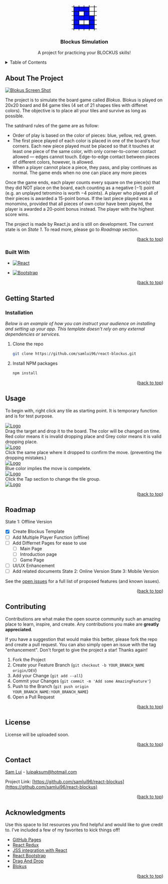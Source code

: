 
<a name="readme-top"></a>


<!-- PROJECT SHIELDS -->
<!--
*** I'm using markdown "reference style" links for readability.
*** Reference links are enclosed in brackets [ ] instead of parentheses ( ).
*** See the bottom of this document for the declaration of the reference variables
*** for contributors-url, forks-url, etc. This is an optional, concise syntax you may use.
*** https://www.markdownguide.org/basic-syntax/#reference-style-links
-->

<!-- [![Contributors][contributors-shield]][contributors-url]
[![Forks][forks-shield]][forks-url]
[![Stargazers][stars-shield]][stars-url]
[![Issues][issues-shield]][issues-url]
[![MIT License][license-shield]][license-url]
[![LinkedIn][linkedin-shield]][linkedin-url] -->



<!-- PROJECT LOGO -->
<br />
<div align="center">
  <a href="https://github.com/samlui96/react-blockus">
    <img src="images/logo.png" alt="Logo" width="80" height="80">
  </a>

  <h3 align="center">Blockus Simulation</h3>

  <p align="center">
    A project for practicing your BLOCKUS skills!
    <br />
    <!-- <a href="https://github.com/samlui96/react-blockus"><strong>Explore the docs »</strong></a>
    <br />
    <br />
    <a href="https://github.com/samlui96/react-blockus">View Demo</a>
    ·
    <a href="https://github.com/samlui96/react-blockus/issues">Report Bug</a>
    ·
    <a href="https://github.com/samlui96/react-blockus/issues">Request Feature</a> -->
  </p>
</div>



<!-- TABLE OF CONTENTS -->
<details>
  <summary>Table of Contents</summary>
  <ol>
    <li>
      <a href="#about-the-project">About The Project</a>
      <ul>
        <li><a href="#built-with">Built With</a></li>
      </ul>
    </li>
    <li>
      <a href="#getting-started">Getting Started</a>
      <ul>
        <li><a href="#prerequisites">Prerequisites</a></li>
        <li><a href="#installation">Installation</a></li>
      </ul>
    </li>
    <li><a href="#usage">Usage</a></li>
    <li><a href="#roadmap">Roadmap</a></li>
    <li><a href="#contributing">Contributing</a></li>
    <li><a href="#license">License</a></li>
    <li><a href="#contact">Contact</a></li>
    <li><a href="#acknowledgments">Acknowledgments</a></li>
  </ol>
</details>



<!-- ABOUT THE PROJECT -->
## About The Project

<!-- [![Product Name Screen Shot][product-screenshot]](https://example.com) -->
[![Blokus Screen Shot][product-screenshot]]([product-screenshot])

The project is to simulate the board game called _Blokus_. Blokus is played on 20x20 board and 84 game tiles (4 set of 21 shapes tiles with diffenet colors). The objective is to place all your tiles and survive as long as possible.

The satdnard rules of the game are as follow:

* Order of play is based on the color of pieces: blue, yellow, red, green.
* The first piece played of each color is placed in one of the board's four corners. Each new piece played must be placed so that it touches at least one piece of the same color, with only corner-to-corner contact allowed — edges cannot touch. Edge-to-edge contact between pieces of different colors, however, is allowed.
* When a player cannot place a piece, they pass, and play continues as normal. The game ends when no one can place any more pieces

Once the game ends, each player counts every square on the piece(s) that they did NOT place on the board, each counting as a negative (−1) point (e.g. an unplayed tetromino is worth −4 points). A player who played all of their pieces is awarded a 15-point bonus. If the last piece played was a monomino, provided that all pieces of own color have been played, the player is awarded a 20-point bonus instead. The player with the highest score wins.

The project is made by React.js and is still on development. The current state is on _State 1_. To read more, please go to _Roadmap_ section.

<p align="right">(<a href="#readme-top">back to top</a>)</p>



### Built With

<!-- This section should list any major frameworks/libraries used to bootstrap your project. Leave any add-ons/plugins for the acknowledgements section. Here are a few examples. -->

<!-- * [![Next][Next.js]][Next-url] -->
* [![React][React.js]][React-url]
<!-- * [![Vue][Vue.js]][Vue-url] -->
<!-- * [![Angular][Angular.io]][Angular-url]
* [![Svelte][Svelte.dev]][Svelte-url] -->
<!-- * [![Laravel][Laravel.com]][Laravel-url] -->
* [![Bootstrap][Bootstrap.com]][Bootstrap-url]
<!-- * [![JQuery][JQuery.com]][JQuery-url] -->

<p align="right">(<a href="#readme-top">back to top</a>)</p>



<!-- GETTING STARTED -->
## Getting Started

<!-- This is an example of how you may give instructions on setting up your project locally.
To get a local copy up and running follow these simple example steps.

### Prerequisites

This is an example of how to list things you need to use the software and how to install them.
* npm
  ```sh
  npm install npm@latest -g
  ``` -->

### Installation

_Below is an example of how you can instruct your audience on installing and setting up your app. This template doesn't rely on any external dependencies or services._

<!-- 1. Get a free API Key at [https://example.com](https://example.com)
2. Clone the repo
   ```sh
   git clone https://github.com/your_username_/Project-Name.git
   ```
3. Install NPM packages
   ```sh
   npm install
   ```
4. Enter your API in `config.js`
   ```js
   const API_KEY = 'ENTER YOUR API';
   ``` -->

1. Clone the repo
   ```sh
   git clone https://github.com/samlui96/react-blockus.git
   ```
2. Install NPM packages
   ```sh
   npm install
   ```
<!-- 4. Enter your API in `config.js`
   ```js
   const API_KEY = 'ENTER YOUR API';
   ``` -->

<p align="right">(<a href="#readme-top">back to top</a>)</p>



<!-- USAGE EXAMPLES -->
## Usage

To begin with, right click any tile as starting point. It is temporary function and is for test purpose.
<br />

<a href="https://github.com/samlui96/react-blockus">
  <img src="images/usage0.png" alt="Logo" width="400" height="160">
</a>

<br />
Drag the target and drop it to the board. The color will be changed on time. Red color means it is invalid dropping place and Grey color means it is valid dropping place.
<br />

<a href="https://github.com/samlui96/react-blockus">
    <img src="images/usage1.png" alt="Logo" width="400" height="160">
</a>

<br />
Click the same place where it dropped to confirm the move. (preventing the dropping mistakes.)
<br />

<a href="https://github.com/samlui96/react-blockus">
    <img src="images/usage2.png" alt="Logo" width="400" height="160">
</a>

<br />
Blue color implies the move is compelete.
<br />

<a href="https://github.com/samlui96/react-blockus">
    <img src="images/usage3.png" alt="Logo" width="400" height="160">
</a>

<br />
Click the Tap section to change the tile group.
<br />

<a href="https://github.com/samlui96/react-blockus">
    <img src="images/usage4.png" alt="Logo" width="400" height="160">
</a>

<br />
<!-- _For more examples, please refer to the [Documentation](https://example.com)_ -->

<p align="right">(<a href="#readme-top">back to top</a>)</p>



<!-- ROADMAP -->
## Roadmap

State 1: Offline Version
- [x] Create Blockus Template
- [ ] Add Multiple Player Function (offline)
- [ ] Add Differnet Pages for ease to use
    - [ ] Main Page
    - [ ] Introduction page
    - [ ] Game Page
- [ ] UI/UX Enhancement
- [ ] Add related documents
State 2: Online Version
State 3: Mobile Version

See the [open issues](https://github.com/samlui96/react-blockus/issues) for a full list of proposed features (and known issues).

<p align="right">(<a href="#readme-top">back to top</a>)</p>



<!-- CONTRIBUTING -->
## Contributing

Contributions are what make the open source community such an amazing place to learn, inspire, and create. Any contributions you make are **greatly appreciated**.

If you have a suggestion that would make this better, please fork the repo and create a pull request. You can also simply open an issue with the tag "enhancement".
Don't forget to give the project a star! Thanks again!

1. Fork the Project
2. Create your Feature Branch (`git checkout -b YOUR_BRANCH_NAME origin/DEV`)
3. Add your Change (`git add --all`)
4. Commit your Changes (`git commit -m 'Add some AmazingFeature'`)
5. Push to the Branch (`git push origin YOUR_BRANCH_NAME:YOUR_BRANCH_NAME`)
6. Open a Pull Request

<p align="right">(<a href="#readme-top">back to top</a>)</p>



<!-- LICENSE -->
## License

License will be uploaded soon.
<!-- Distributed under the MIT License. See `LICENSE.txt` for more information. -->

<p align="right">(<a href="#readme-top">back to top</a>)</p>



<!-- CONTACT -->
## Contact

[Sam Lui](https://www.linkedin.com/in/paksumlui/) - luipaksum@hotmail.com

Project Link: [https://github.com/samlui96/react-blockus](https://github.com/samlui96/react-blockus)

<p align="right">(<a href="#readme-top">back to top</a>)</p>



<!-- ACKNOWLEDGMENTS -->
## Acknowledgments

Use this space to list resources you find helpful and would like to give credit to. I've included a few of my favorites to kick things off!

* [GitHub Pages](https://pages.github.com)
* [React Redux](https://react-redux.js.org/)
* [JSS integration with React](https://cssinjs.org/react-jss/?v=v10.9.2)
* [React Bootstrap](https://react-bootstrap.github.io/)
* [Drag And Drop](https://github.com/asatraitis/react-hooks-dragndrop)
* [Blokus](https://web.archive.org/web/20071227074218/http://www.blokus.com/en/regles_plateau.html)

<p align="right">(<a href="#readme-top">back to top</a>)</p>



<!-- MARKDOWN LINKS & IMAGES -->
<!-- https://www.markdownguide.org/basic-syntax/#reference-style-links -->
[contributors-shield]: https://img.shields.io/github/contributors/samlui96/react-blockus.svg?style=for-the-badge
[contributors-url]: https://github.com/samlui96/react-blockus/graphs/contributors
[forks-shield]: https://img.shields.io/github/forks/samlui96/react-blockus.svg?style=for-the-badge
[forks-url]: https://github.com/samlui96/react-blockus/network/members
[stars-shield]: https://img.shields.io/github/stars/samlui96/react-blockus.svg?style=for-the-badge
[stars-url]: https://github.com/samlui96/react-blockus/stargazers
[issues-shield]: https://img.shields.io/github/issues/samlui96/react-blockus.svg?style=for-the-badge
[issues-url]: https://github.com/samlui96/react-blockus/issues
[license-shield]: https://img.shields.io/github/license/samlui96/react-blockus.svg?style=for-the-badge
[license-url]: https://github.com/samlui96/react-blockus/blob/master/LICENSE.txt
[linkedin-shield]: https://img.shields.io/badge/-LinkedIn-black.svg?style=for-the-badge&logo=linkedin&colorB=555
[linkedin-url]: https://linkedin.com/in/samlui96
[product-screenshot]: images/screenshot.png
[product-usage0]: images/usage0.png
[product-usage1]: images/usage1.png
[product-usage2]: images/usage2.png
[product-usage3]: images/usage3.png
[product-usage4]: images/usage4.png
[Next.js]: https://img.shields.io/badge/next.js-000000?style=for-the-badge&logo=nextdotjs&logoColor=white
[Next-url]: https://nextjs.org/
[React.js]: https://img.shields.io/badge/React-20232A?style=for-the-badge&logo=react&logoColor=61DAFB
[React-url]: https://reactjs.org/
[Vue.js]: https://img.shields.io/badge/Vue.js-35495E?style=for-the-badge&logo=vuedotjs&logoColor=4FC08D
[Vue-url]: https://vuejs.org/
[Angular.io]: https://img.shields.io/badge/Angular-DD0031?style=for-the-badge&logo=angular&logoColor=white
[Angular-url]: https://angular.io/
[Svelte.dev]: https://img.shields.io/badge/Svelte-4A4A55?style=for-the-badge&logo=svelte&logoColor=FF3E00
[Svelte-url]: https://svelte.dev/
[Laravel.com]: https://img.shields.io/badge/Laravel-FF2D20?style=for-the-badge&logo=laravel&logoColor=white
[Laravel-url]: https://laravel.com
[Bootstrap.com]: https://img.shields.io/badge/Bootstrap-563D7C?style=for-the-badge&logo=bootstrap&logoColor=white
[Bootstrap-url]: https://getbootstrap.com
[JQuery.com]: https://img.shields.io/badge/jQuery-0769AD?style=for-the-badge&logo=jquery&logoColor=white
[JQuery-url]: https://jquery.com 